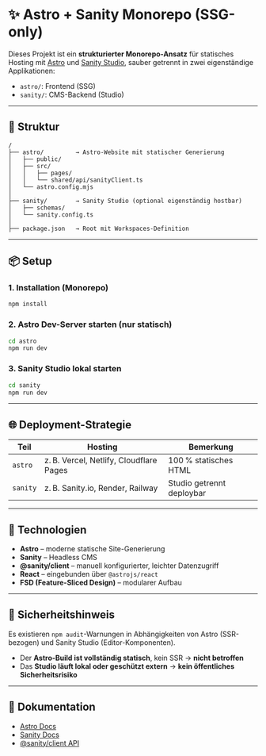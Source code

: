 # ✨ Astro + Sanity Monorepo (SSG-only)

Dieses Projekt ist ein **strukturierter Monorepo-Ansatz** für statisches Hosting mit [Astro](https://astro.build) und [Sanity Studio](https://www.sanity.io/), sauber getrennt in zwei eigenständige Applikationen:

- `astro/`: Frontend (SSG)
- `sanity/`: CMS-Backend (Studio)

---

## 📁 Struktur

```text
/
├── astro/         → Astro-Website mit statischer Generierung
│   ├── public/
│   ├── src/
│   │   ├── pages/
│   │   └── shared/api/sanityClient.ts
│   └── astro.config.mjs
│
├── sanity/        → Sanity Studio (optional eigenständig hostbar)
│   ├── schemas/
│   └── sanity.config.ts
│
├── package.json   → Root mit Workspaces-Definition
```

---

## 📦 Setup

### 1. Installation (Monorepo)

```bash
npm install
```

### 2. Astro Dev-Server starten (nur statisch)

```bash
cd astro
npm run dev
```

### 3. Sanity Studio lokal starten

```bash
cd sanity
npm run dev
```

---

## 🌐 Deployment-Strategie

| Teil     | Hosting                                 | Bemerkung                 |
| -------- | --------------------------------------- | ------------------------- |
| `astro`  | z. B. Vercel, Netlify, Cloudflare Pages | 100 % statisches HTML     |
| `sanity` | z. B. Sanity.io, Render, Railway        | Studio getrennt deploybar |

---

## 🔧 Technologien

- **Astro** – moderne statische Site-Generierung
- **Sanity** – Headless CMS
- **@sanity/client** – manuell konfigurierter, leichter Datenzugriff
- **React** – eingebunden über `@astrojs/react`
- **FSD (Feature-Sliced Design)** – modularer Aufbau

---

## 🔐 Sicherheitshinweis

Es existieren `npm audit`-Warnungen in Abhängigkeiten von Astro (SSR-bezogen) und Sanity Studio (Editor-Komponenten).

- Der **Astro-Build ist vollständig statisch**, kein SSR → **nicht betroffen**
- Das **Studio läuft lokal oder geschützt extern** → **kein öffentliches Sicherheitsrisiko**

---

## 📘 Dokumentation

- [Astro Docs](https://docs.astro.build)
- [Sanity Docs](https://www.sanity.io/docs)
- [@sanity/client API](https://www.sanity.io/docs/js-client)
